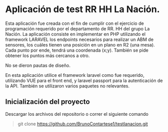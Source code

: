 <h1>Aplicación de test RR HH La Nación.</h1>
Esta aplicación fue creada con el fin de cumplir con el ejercicio de programación requerido por el departamento de RR. HH del grupo La Nación. 
La aplicación consiste en implementar en PHP utilizando el framework LARAVEL los endpoints necesarios para realizar un ABM de sensores, los cuáles tienen una posición en un plano en R2 (una mesa). Cada punto por ende, tendrá una coordenada (x;y).
También se pide obtener los puntos más cercanos a otro.

No se dieron pautas de diseño.

En esta aplicación utilice el framework laravel como fue requerido, utilizando VUE para el front end, y laravel passport para la autenticación de la API. También se utilizaron varios paquetes no relevantes.

<h2>Inicialización del proyecto</h2>

Descargar los archivos del repositorio o correr el siguiente comando

> git clone https://github.com/BrunoContartese1/testlanacion.git

